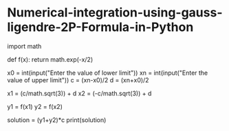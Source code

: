 # Numerical-integration-using-gauss-ligendre-2P-Formula-in-Python

import math


def f(x):
    return math.exp(-x/2)


x0 = int(input("Enter the value of lower limit"))
xn = int(input("Enter the value of upper limit"))
c = (xn-x0)/2
d = (xn+x0)/2

x1 = (c/math.sqrt(3)) + d
x2 = (-c/math.sqrt(3)) + d

y1 = f(x1)
y2 = f(x2)

solution = (y1+y2)*c
print(solution)
